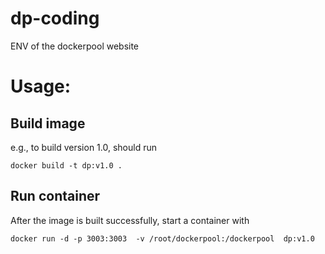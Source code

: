 dp-coding
===

ENV of the dockerpool website


# Usage:

## Build image
e.g., to build version 1.0, should run
```
docker build -t dp:v1.0 .
```

## Run container
After the image is built successfully, start a container with

```
docker run -d -p 3003:3003  -v /root/dockerpool:/dockerpool  dp:v1.0 
```
